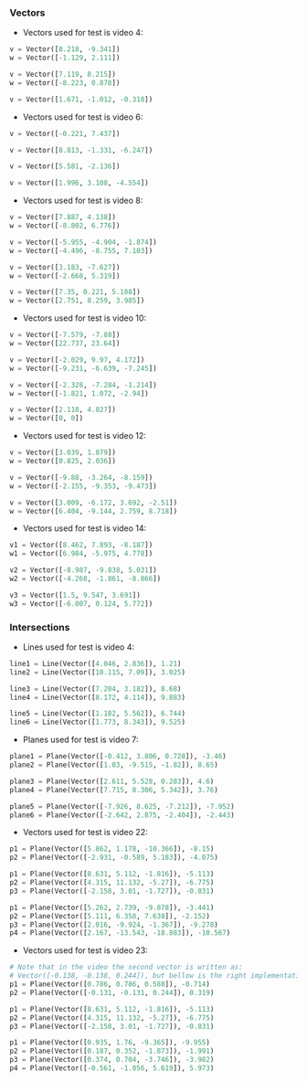 ### Vectors

- Vectors used for test is video 4:
```python
v = Vector([8.218, -9.341])
w = Vector([-1.129, 2.111])
```

```python
v = Vector([7.119, 8.215])
w = Vector([-8.223, 0.878])
```

```python
v = Vector([1.671, -1.012, -0.318])
```

- Vectors used for test is video 6:

```python
v = Vector([-0.221, 7.437])
```
```python
v = Vector([8.813, -1.331, -6.247])
```
```python
v = Vector([5.581, -2.136])
```
```python
v = Vector([1.996, 3.108, -4.554])
```

- Vectors used for test is video 8:
```python
v = Vector([7.887, 4.138])
w = Vector([-8.802, 6.776])
```
```python
v = Vector([-5.955, -4.904, -1.874])
w = Vector([-4.496, -8.755, 7.103])
```
```python
v = Vector([3.183, -7.627])
w = Vector([-2.668, 5.319])
```
```python
v = Vector([7.35, 0.221, 5.188])
w = Vector([2.751, 8.259, 3.985])
```

- Vectors used for test is video 10:

```python
v = Vector([-7.579, -7.88])
w = Vector([22.737, 23.64])
```
```python
v = Vector([-2.029, 9.97, 4.172])
w = Vector([-9.231, -6.639, -7.245])
```
```python
v = Vector([-2.328, -7.284, -1.214])
w = Vector([-1.821, 1.072, -2.94])
```
```python
v = Vector([2.118, 4.827])
w = Vector([0, 0])
```


- Vectors used for test is video 12:
```python
v = Vector([3.039, 1.879])
w = Vector([0.825, 2.036])
```
```python
v = Vector([-9.88, -3.264, -8.159])
w = Vector([-2.155, -9.353, -9.473])
```
```python
v = Vector([3.009, -6.172, 3.692, -2.51])
w = Vector([6.404, -9.144, 2.759, 8.718])
```


- Vectors used for test is video 14:
```python
v1 = Vector([8.462, 7.893, -8.187])
w1 = Vector([6.984, -5.975, 4.778])
```
```python
v2 = Vector([-8.987, -9.838, 5.031])
w2 = Vector([-4.268, -1.861, -8.866])
```
```python
v3 = Vector([1.5, 9.547, 3.691])
w3 = Vector([-6.007, 0.124, 5.772])
```


### Intersections

- Lines used for test is video 4:
```python
line1 = Line(Vector([4.046, 2.836]), 1.21)
line2 = Line(Vector([10.115, 7.09]), 3.025)
```
```python
line3 = Line(Vector([7.204, 3.182]), 8.68)
line4 = Line(Vector([8.172, 4.114]), 9.883)
```
```python
line5 = Line(Vector([1.182, 5.562]), 6.744)
line6 = Line(Vector([1.773, 8.343]), 9.525)
```

- Planes used for test is video 7:
```python
plane1 = Plane(Vector([-0.412, 3.806, 0.728]), -3.46)
plane2 = Plane(Vector([1.03, -9.515, -1.82]), 8.65)
```
```python
plane3 = Plane(Vector([2.611, 5.528, 0.283]), 4.6)
plane4 = Plane(Vector([7.715, 8.306, 5.342]), 3.76)
```
```python
plane5 = Plane(Vector([-7.926, 8.625, -7.212]), -7.952)
plane6 = Plane(Vector([-2.642, 2.875, -2.404]), -2.443)
```

- Vectors used for test is video 22:
```python
p1 = Plane(Vector([5.862, 1.178, -10.366]), -8.15)
p2 = Plane(Vector([-2.931, -0.589, 5.183]), -4.075)
```
```python
p1 = Plane(Vector([8.631, 5.112, -1.816]), -5.113)
p2 = Plane(Vector([4.315, 11.132, -5.27]), -6.775)
p3 = Plane(Vector([-2.158, 3.01, -1.727]), -0.831)
```
```python
p1 = Plane(Vector([5.262, 2.739, -9.878]), -3.441)
p2 = Plane(Vector([5.111, 6.358, 7.638]), -2.152)
p3 = Plane(Vector([2.016, -9.924, -1.367]), -9.278)
p4 = Plane(Vector([2.167, -13.543, -18.883]), -10.567)
```

- Vectors used for test is video 23:
```python
# Note that in the video the second vector is written as:
# Vector([-0.138, -0.138, 0.244]), but bellow is the right implementation
p1 = Plane(Vector([0.786, 0.786, 0.588]), -0.714)
p2 = Plane(Vector([-0.131, -0.131, 0.244]), 0.319)
```
```python
p1 = Plane(Vector([8.631, 5.112, -1.816]), -5.113)
p2 = Plane(Vector([4.315, 11.132, -5.27]), -6.775)
p3 = Plane(Vector([-2.158, 3.01, -1.727]), -0.831)
```
```python
p1 = Plane(Vector([0.935, 1.76, -9.365]), -9.955)
p2 = Plane(Vector([0.187, 0.352, -1.873]), -1.991)
p3 = Plane(Vector([0.374, 0.704, -3.746]), -3.982)
p4 = Plane(Vector([-0.561, -1.056, 5.619]), 5.973)
```
